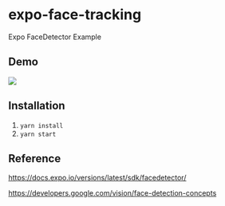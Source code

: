 # expo-face-tracking

Expo FaceDetector Example

## Demo

![](http://g.recordit.co/dPQ01VuDsG.gif)

## Installation

1. `yarn install`
2. `yarn start`

## Reference

https://docs.expo.io/versions/latest/sdk/facedetector/

https://developers.google.com/vision/face-detection-concepts
